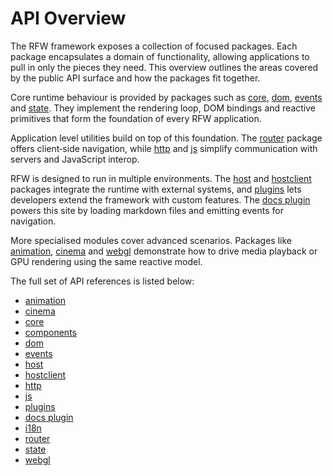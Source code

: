# API Overview

The RFW framework exposes a collection of focused packages. Each package
encapsulates a domain of functionality, allowing applications to pull in
only the pieces they need. This overview outlines the areas covered by the
public API surface and how the packages fit together.

Core runtime behaviour is provided by packages such as
[core](core.md), [dom](dom.md), [events](events.md) and
[state](state.md). They implement the rendering loop, DOM bindings and
reactive primitives that form the foundation of every RFW application.

Application level utilities build on top of this foundation. The
[router](router.md) package offers client‑side navigation, while
[http](http.md) and [js](js.md) simplify communication with servers and
JavaScript interop.

RFW is designed to run in multiple environments. The [host](host.md) and
[hostclient](hostclient.md) packages integrate the runtime with external
systems, and [plugins](plugins.md) lets developers extend the framework
with custom features. The [docs plugin](docs-plugin.md) powers this site
by loading markdown files and emitting events for navigation.

More specialised modules cover advanced scenarios. Packages like
[animation](animation.md), [cinema](cinema.md) and
[webgl](webgl.md) demonstrate how to drive media playback or GPU
rendering using the same reactive model.

The full set of API references is listed below:

- [animation](animation.md)
- [cinema](cinema.md)
- [core](core.md)
- [components](components.md)
- [dom](dom.md)
- [events](events.md)
- [host](host.md)
- [hostclient](hostclient.md)
- [http](http.md)
- [js](js.md)
- [plugins](plugins.md)
- [docs plugin](docs-plugin.md)
- [i18n](i18n.md)
- [router](router.md)
- [state](state.md)
- [webgl](webgl.md)
